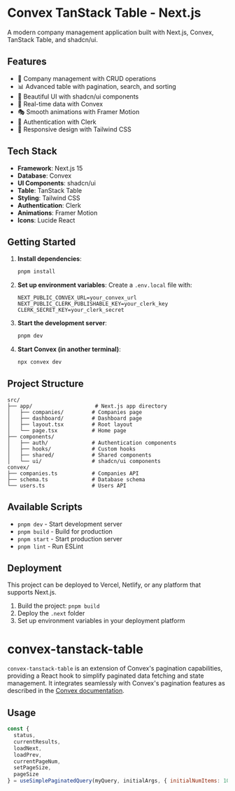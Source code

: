 # Convex TanStack Table - Next.js

A modern company management application built with Next.js, Convex, TanStack Table, and shadcn/ui.

## Features

- 🏢 Company management with CRUD operations
- 📊 Advanced table with pagination, search, and sorting
- 🎨 Beautiful UI with shadcn/ui components
- 🔄 Real-time data with Convex
- 🎭 Smooth animations with Framer Motion
- 🔐 Authentication with Clerk
- 📱 Responsive design with Tailwind CSS

## Tech Stack

- **Framework**: Next.js 15
- **Database**: Convex
- **UI Components**: shadcn/ui
- **Table**: TanStack Table
- **Styling**: Tailwind CSS
- **Authentication**: Clerk
- **Animations**: Framer Motion
- **Icons**: Lucide React

## Getting Started

1. **Install dependencies**:
   ```bash
   pnpm install
   ```

2. **Set up environment variables**:
   Create a `.env.local` file with:
   ```
   NEXT_PUBLIC_CONVEX_URL=your_convex_url
   NEXT_PUBLIC_CLERK_PUBLISHABLE_KEY=your_clerk_key
   CLERK_SECRET_KEY=your_clerk_secret
   ```

3. **Start the development server**:
   ```bash
   pnpm dev
   ```

4. **Start Convex (in another terminal)**:
   ```bash
   npx convex dev
   ```

## Project Structure

```
src/
├── app/                    # Next.js app directory
│   ├── companies/         # Companies page
│   ├── dashboard/         # Dashboard page
│   ├── layout.tsx         # Root layout
│   └── page.tsx           # Home page
├── components/
│   ├── auth/              # Authentication components
│   ├── hooks/             # Custom hooks
│   ├── shared/            # Shared components
│   └── ui/                # shadcn/ui components
convex/
├── companies.ts           # Companies API
├── schema.ts              # Database schema
└── users.ts               # Users API
```

## Available Scripts

- `pnpm dev` - Start development server
- `pnpm build` - Build for production
- `pnpm start` - Start production server
- `pnpm lint` - Run ESLint

## Deployment

This project can be deployed to Vercel, Netlify, or any platform that supports Next.js.

1. Build the project: `pnpm build`
2. Deploy the `.next` folder
3. Set up environment variables in your deployment platform

# convex-tanstack-table

`convex-tanstack-table` is an extension of Convex's pagination capabilities, providing a React hook to simplify paginated data fetching and state management. It integrates seamlessly with Convex's pagination features as described in the [Convex documentation](https://docs.convex.dev/database/pagination).

## Usage

```javascript
const {
  status,
  currentResults,
  loadNext,
  loadPrev,
  currentPageNum,
  setPageSize,
  pageSize
} = useSimplePaginatedQuery(myQuery, initialArgs, { initialNumItems: 10 });
